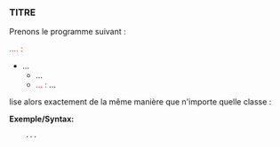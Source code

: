 ### TITRE

Prenons le programme suivant :



<font color=red> .... :</font>

- ...
    - ...
    - <font color=red>... : </font> ...

lise alors exactement de la même manière que n'importe quelle classe :

<b>Exemple/Syntax:</b>

        ...
        